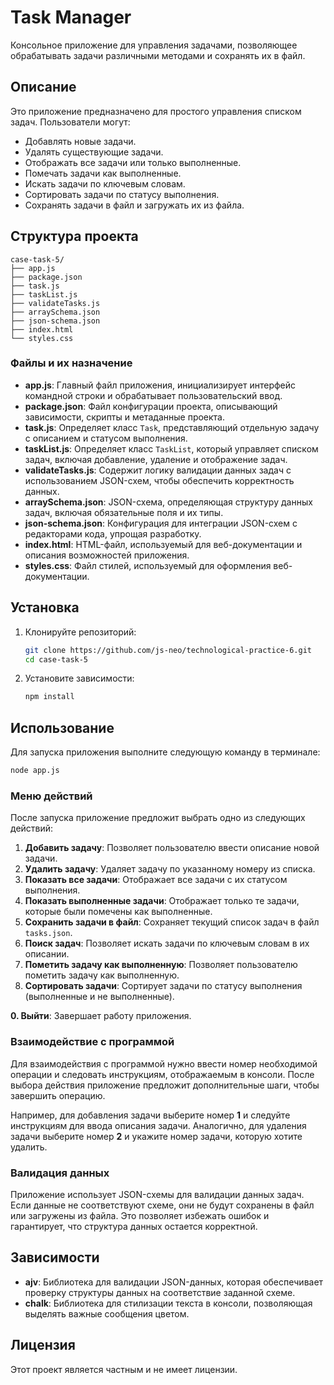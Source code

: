 # Task Manager

Консольное приложение для управления задачами, позволяющее обрабатывать задачи различными методами и сохранять их в файл.

## Описание

Это приложение предназначено для простого управления списком задач. Пользователи могут:
- Добавлять новые задачи.
- Удалять существующие задачи.
- Отображать все задачи или только выполненные.
- Помечать задачи как выполненные.
- Искать задачи по ключевым словам.
- Сортировать задачи по статусу выполнения.
- Сохранять задачи в файл и загружать их из файла.

## Структура проекта

```
case-task-5/
├── app.js
├── package.json
├── task.js
├── taskList.js
├── validateTasks.js
├── arraySchema.json
├── json-schema.json
├── index.html
└── styles.css
```

### Файлы и их назначение
- **app.js**: Главный файл приложения, инициализирует интерфейс командной строки и обрабатывает пользовательский ввод.
- **package.json**: Файл конфигурации проекта, описывающий зависимости, скрипты и метаданные проекта.
- **task.js**: Определяет класс `Task`, представляющий отдельную задачу с описанием и статусом выполнения.
- **taskList.js**: Определяет класс `TaskList`, который управляет списком задач, включая добавление, удаление и отображение задач.
- **validateTasks.js**: Содержит логику валидации данных задач с использованием JSON-схем, чтобы обеспечить корректность данных.
- **arraySchema.json**: JSON-схема, определяющая структуру данных задач, включая обязательные поля и их типы.
- **json-schema.json**: Конфигурация для интеграции JSON-схем с редакторами кода, упрощая разработку.
- **index.html**: HTML-файл, используемый для веб-документации и описания возможностей приложения.
- **styles.css**: Файл стилей, используемый для оформления веб-документации.

## Установка
1. Клонируйте репозиторий:
   ```bash
   git clone https://github.com/js-neo/technological-practice-6.git
   cd case-task-5
2. Установите зависимости:
    ```bash
   npm install

## Использование
Для запуска приложения выполните следующую команду в терминале:
```bash
node app.js
```

### Меню действий
После запуска приложение предложит выбрать одно из следующих действий:
1. **Добавить задачу**: Позволяет пользователю ввести описание новой задачи.
2. **Удалить задачу**: Удаляет задачу по указанному номеру из списка.
3. **Показать все задачи**: Отображает все задачи с их статусом выполнения.
4. **Показать выполненные задачи**: Отображает только те задачи, которые были помечены как выполненные.
5. **Сохранить задачи в файл**: Сохраняет текущий список задач в файл `tasks.json`.
6. **Поиск задач**: Позволяет искать задачи по ключевым словам в их описании.
7. **Пометить задачу как выполненную**: Позволяет пользователю пометить задачу как выполненную.
8. **Сортировать задачи**: Сортирует задачи по статусу выполнения (выполненные и не выполненные).

**0. Выйти**: Завершает работу приложения.

### Взаимодействие с программой
Для взаимодействия с программой нужно ввести номер необходимой операции и следовать инструкциям, отображаемым в консоли. После выбора действия приложение предложит дополнительные шаги, чтобы завершить операцию.

Например, для добавления задачи выберите номер **1** и следуйте инструкциям для ввода описания задачи. Аналогично, для удаления задачи выберите номер **2** и укажите номер задачи, которую хотите удалить.

### Валидация данных
Приложение использует JSON-схемы для валидации данных задач. Если данные не соответствуют схеме, они не будут сохранены в файл или загружены из файла. Это позволяет избежать ошибок и гарантирует, что структура данных остается корректной.

## Зависимости
- **ajv**: Библиотека для валидации JSON-данных, которая обеспечивает проверку структуры данных на соответствие заданной схеме.
- **chalk**: Библиотека для стилизации текста в консоли, позволяющая выделять важные сообщения цветом.

## Лицензия

Этот проект является частным и не имеет лицензии.
